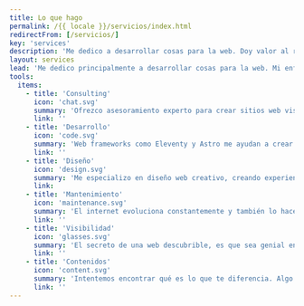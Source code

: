 ```yaml
---
title: Lo que hago
permalink: /{{ locale }}/servicios/index.html
redirectFrom: [/servicios/]
key: 'services'
description: 'Me dedico a desarrollar cosas para la web. Doy valor al rendimiento, la accesibilidad, la simplicidad y el soporte a largo plazo.'
layout: services
lead: 'Me dedico principalmente a desarrollar cosas para la web. Mi enfoque es HTML semántico, algo de CSS y una pizca de JavaScript para darle sabor. Doy valor al rendimiento, la accesibilidad, la simplicidad y el soporte a largo plazo.'
tools:
  items:
    - title: 'Consulting'
      icon: 'chat.svg'
      summary: 'Ofrezco asesoramiento experto para crear sitios web visualmente atrayentes, adaptados a ti personalmente, que den a tus visitantes una impresión coherente de ti y de lo que ofreces.'
      link: ''
    - title: 'Desarrollo'
      icon: 'code.svg'
      summary: 'Web frameworks como Eleventy y Astro me ayudan a crear sitios web basados en HTML semántico, CSS y JavaScript sin necesidad de bases de datos ni lenguajes del lado del servidor.'
      link: ''
    - title: 'Diseño'
      icon: 'design.svg'
      summary: 'Me especializo en diseño web creativo, creando experiencias visualmente impresionantes: Páginas web elegantes, responsivos, divertidos y fáciles de usar.'
      link:
    - title: 'Mantenimiento'
      icon: 'maintenance.svg'
      summary: 'El internet evoluciona constantemente y también lo hacen las herramientas que utilizamos. Me aseguro de que mis páginas web funcionen de forma óptima y sean seguras a largo plazo.'
      link: ''
    - title: 'Visibilidad'
      icon: 'glasses.svg'
      summary: 'El secreto de una web descubrible, es que sea genial en todos los sentidos: Técnicamente perfecta, rápida y segura, semanticamente estructurada, con contenidos realmente buenos. '
      link: ''
    - title: 'Contenidos'
      icon: 'content.svg'
      summary: 'Intentemos encontrar qué es lo que te diferencia. Algo personal, que haga referencia a la esencia o filosofía del proyecto o producto.'
      link: ''
---
```

